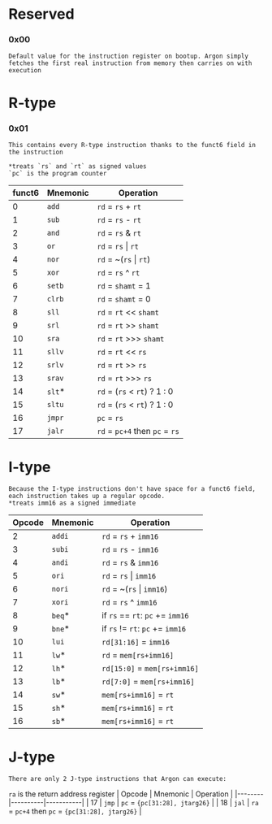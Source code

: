 # Reserved
### 0x00
    Default value for the instruction register on bootup. Argon simply fetches the first real instruction from memory then carries on with execution

# R-type
### 0x01
    This contains every R-type instruction thanks to the funct6 field in the instruction

    *treats `rs` and `rt` as signed values
    `pc` is the program counter

| funct6 | Mnemonic | Operation |
|-------|-------------------|-----------------------------------|
| 0     | `add`             | `rd` = `rs` + `rt`                |
| 1     | `sub`             | `rd` = `rs` - `rt`                |
| 2     | `and`             | `rd` = `rs` & `rt`                |
| 3     | `or`              | `rd` = `rs` \| `rt`               |
| 4     | `nor`             | `rd` = ~(`rs` \| `rt`)            |
| 5     | `xor`             | `rd` = `rs` ^ `rt`                |
| 6     | `setb`            | `rd` = `shamt` = 1                |
| 7     | `clrb`            | `rd` = `shamt` = 0                |
| 8     | `sll`             | `rd` = `rt` << `shamt`            |
| 9     | `srl`             | `rd` = `rt` >> `shamt`            |
| 10    | `sra`             | `rd` = `rt` >>> `shamt`           |
| 11    | `sllv`            | `rd` = `rt` << `rs`               |
| 12    | `srlv`            | `rd` = `rt` >> `rs`               |
| 13    | `srav`            | `rd` = `rt` >>> `rs`              |
| 14    | `slt`*            | `rd` = (`rs` < `rt`) ? 1 : 0      |
| 15    | `sltu`            | `rd` = (`rs` < `rt`) ? 1 : 0      |
| 16    | `jmpr`            | `pc` = `rs`                       |
| 17    | `jalr`            | `rd` = `pc+4` then `pc` = `rs`    |

# I-type
    Because the I-type instructions don't have space for a funct6 field, each instruction takes up a regular opcode.
    *treats imm16 as a signed immediate

| Opcode | Mnemonic | Operation |
|-------|-----------------|-------------------------------------|
| 2     | `addi`          | `rd` = `rs` + `imm16`               |
| 3     | `subi`          | `rd` = `rs` - `imm16`               |
| 4     | `andi`          | `rd` = `rs` & `imm16`               |
| 5     | `ori`           | `rd` = `rs` \| `imm16`              |
| 6     | `nori`          | `rd` = ~(`rs` \| `imm16`)           |
| 7     | `xori`          | `rd` = `rs` ^ `imm16`               |
| 8     | `beq`*          | if `rs` == `rt`: `pc` += `imm16`    |
| 9     | `bne`*          | if `rs` != `rt`: `pc` += `imm16`    |
| 10    | `lui`           | `rd[31:16]` = `imm16`               |
| 11    | `lw`*           | `rd` = `mem[rs+imm16]`              |
| 12    | `lh`*           | `rd[15:0]` = `mem[rs+imm16]`        |
| 13    | `lb`*           | `rd[7:0]` = `mem[rs+imm16]`         |
| 14    | `sw`*           | `mem[rs+imm16]` = `rt`              |
| 15    | `sh`*           | `mem[rs+imm16]` = `rt`              |
| 16    | `sb`*           | `mem[rs+imm16]` = `rt`              |

# J-type
    There are only 2 J-type instructions that Argon can execute:

`ra` is the return address register
| Opcode | Mnemonic | Operation |
|--------|----------|-----------|
| 17     | `jmp`    | `pc` = `{pc[31:28], jtarg26}`                     |
| 18     | `jal`    | `ra` = `pc+4` then `pc` = `{pc[31:28], jtarg26}`  |